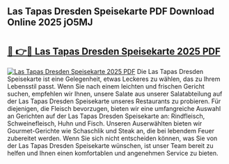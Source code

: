 ## Las Tapas Dresden Speisekarte PDF Download Online 2025 jO5MJ

# <h2><a href="http://gc6eb97.nevu.top/?p=Las+Tapas+Dresden+Speisekarte">🔗 👉🔴 Las Tapas Dresden Speisekarte 2025 PDF</a></h2>

[![Las Tapas Dresden Speisekarte 2025 PDF](https://i.imgur.com/dBaPXMq.png)](http://gc6eb97.nevu.top/?p=Las+Tapas+Dresden+Speisekarte)
Die Las Tapas Dresden Speisekarte ist eine Gelegenheit, etwas Leckeres zu wählen, das zu Ihrem Lebensstil passt. Wenn Sie nach einem leichten und frischen Gericht suchen, empfehlen wir Ihnen, unsere Salate aus unserer Salatabteilung auf der Las Tapas Dresden Speisekarte unseres Restaurants zu probieren. Für diejenigen, die Fleisch bevorzugen, bieten wir eine umfangreiche Auswahl an Gerichten auf der Las Tapas Dresden Speisekarte an: Rindfleisch, Schweinefleisch, Huhn und Fisch. Unseren Auserwählten bieten wir Gourmet-Gerichte wie Schaschlik und Steak an, die bei lebendem Feuer zubereitet werden. Wenn Sie sich nicht entscheiden können, was Sie von der Las Tapas Dresden Speisekarte wünschen, ist unser Team bereit zu helfen und Ihnen einen komfortablen und angenehmen Service zu bieten.

